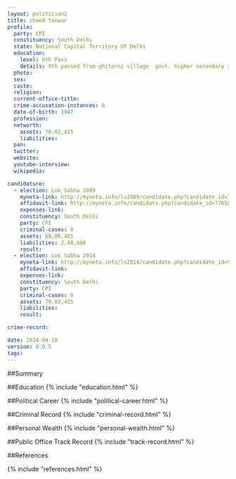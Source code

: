 ```yaml
---
layout: politician2
title: chand tanwar
profile: 
  party: CPI
  constituency: South Delhi
  state: National Capital Territory Of Delhi
  education: 
    level: 8th Pass
    details: 9th passed from ghitorni village  govt. higher secondary school  delhi   110030
  photo: 
  sex: 
  caste: 
  religion: 
  current-office-title: 
  crime-accusation-instances: 0
  date-of-birth: 1947
  profession: 
  networth: 
    assets: 70,02,415
    liabilities: 
  pan: 
  twitter: 
  website: 
  youtube-interview: 
  wikipedia: 

candidature: 
  - election: Lok Sabha 2009
    myneta-link: http://myneta.info/ls2009/candidate.php?candidate_id=7705
    affidavit-link: http://myneta.info/candidate.php?candidate_id=7705&scan=original
    expenses-link: 
    constituency: South Delhi 
    party: CPI
    criminal-cases: 0
    assets: 69,06,461
    liabilities: 2,48,680
    result:  
  - election: Lok Sabha 2014
    myneta-link: http://myneta.info/ls2014/candidate.php?candidate_id=501
    affidavit-link: 
    expenses-link: 
    constituency: South Delhi 
    party: CPI
    criminal-cases: 0
    assets: 70,02,415
    liabilities: 
    result:  

crime-record: 

date: 2014-04-10
version: 0.0.5
tags: 
---
```


##Summary


##Education
{% include "education.html" %}


##Political Career
{% include "political-career.html" %}


##Criminal Record
{% include "criminal-record.html" %}


##Personal Wealth
{% include "personal-wealth.html" %}


##Public Office Track Record
{% include "track-record.html" %}


##References


{% include "references.html" %}
